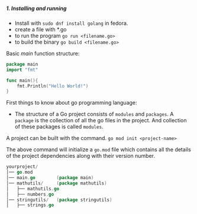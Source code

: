 ##### 1. Installing and running 
- Install with `sudo dnf install golang` in fedora.
- create a file with \*.go
- to run the program `go run <filename.go>`
- to build the binary `go build <filename.go>`

Basic *main* function structure:
```Go
package main
import "fmt"

func main(){
	fmt.Println("Hello World!")
}
```

First things to know about go programming language: 
- The structure of a Go project consists of `modules` and `packages`. A `package` is the collection of all the go files in the project. And collection of these packages is called `modules`.

A project can be built with the command.
`go mod init <project-name>`

The above command will initialize a `go.mod` file which contains all the details of the project dependencies along with their version number.

```Go structure
yourproject/
│── go.mod
│── main.go        (package main)
│── mathutils/     (package mathutils)
│   ├── mathutils.go
│   ├── numbers.go
│── stringutils/   (package stringutils)
│   ├── strings.go
```




